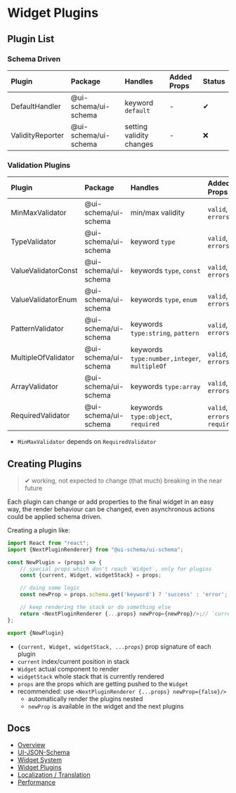 # Widget Plugins

## Plugin List

### Schema Driven

| Plugin               | Package              | Handles              | Added Props | Status |
| :---                 | :---                 | :---                 | :---        | :--- |
| DefaultHandler       | @ui-schema/ui-schema | keyword `default`    | - | ✔ |
| ValidityReporter     | @ui-schema/ui-schema | setting validity changes | - | ❌ |

### Validation Plugins

| Plugin               | Package              | Handles              | Added Props | Status |
| :---                 | :---                 | :---                 | :---        | :--- |
| MinMaxValidator      | @ui-schema/ui-schema | min/max validity     | `valid`, `errors` | ✔(string,number) ❗ |
| TypeValidator        | @ui-schema/ui-schema | keyword `type`       | `valid`, `errors` | ✔ |
| ValueValidatorConst  | @ui-schema/ui-schema | keywords `type`, `const` | `valid`, `errors` | ✔ |
| ValueValidatorEnum   | @ui-schema/ui-schema | keywords `type`, `enum` | `valid`, `errors` | ✔ |
| PatternValidator     | @ui-schema/ui-schema | keywords `type:string`, `pattern` | `valid`, `errors` | ❌ |
| MultipleOfValidator  | @ui-schema/ui-schema | keywords `type:number,integer`, `multipleOf` | `valid`, `errors` | ✔ |
| ArrayValidator       | @ui-schema/ui-schema | keywords `type:array` | `valid`, `errors` | ❌ |
| RequiredValidator    | @ui-schema/ui-schema | keywords `type:object`, `required` | `valid`, `errors`, `required` | ✔ |

- `MinMaxValidator` depends on `RequiredValidator`

## Creating Plugins

>
> ✔ working, not expected to change (that much) breaking in the near future
>

Each plugin can change or add properties to the final widget in an easy way, the render behaviour can be changed, even asynchronous actions could be applied schema driven.

Creating a plugin like:

```js
import React from "react";
import {NextPluginRenderer} from "@ui-schema/ui-schema";

const NewPlugin = (props) => {
    // special props which don't reach `Widget`, only for plugins
    const {current, Widget, widgetStack} = props;

    // doing some logic
    const newProp = props.schema.get('keyword') ? 'success' : 'error';

    // keep rendering the stack or do something else
    return <NextPluginRenderer {...props} newProp={newProp}/>;// `current` gets `+1` in here
};

export {NewPlugin}
```

- `{current, Widget, widgetStack, ...props}` prop signature of each plugin
- `current` index/current position in stack
- `Widget` actual component to render
- `widgetStack` whole stack that is currently rendered
- `props` are the props which are getting pushed to the `Widget`
- recommended: use `<NextPluginRenderer {...props} newProp={false}/>` 
    - automatically render the plugins nested
    - `newProp` is available in the widget and the next plugins

## Docs

- [Overview](../../README.md)
- [UI-JSON-Schema](./Schema.md)
- [Widget System](./Widgets.md)
- [Widget Plugins](./WidgetPlugins.md)
- [Localization / Translation](./Localization.md)
- [Performance](./Performance.md)
